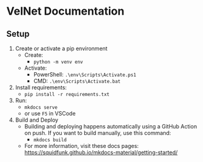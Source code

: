 # VelNet Documentation

## Setup

1. Create or activate a pip environment
   - Create:
      - `python -m venv env`
   - Activate:
      - PowerShell: `.\env\Scripts\Activate.ps1`
      - CMD: `.\env\Scripts\Activate.bat`
2. Install requirements:
   - `pip install -r requirements.txt`
3. Run:
   - `mkdocs serve`
   - or use `F5` in VSCode
4. Build and Deploy
   - Building and deploying happens automatically using a GitHub Action on push. If you want to build manually, use this command:
     - `mkdocs build`
   - For more information, visit these docs pages: https://squidfunk.github.io/mkdocs-material/getting-started/